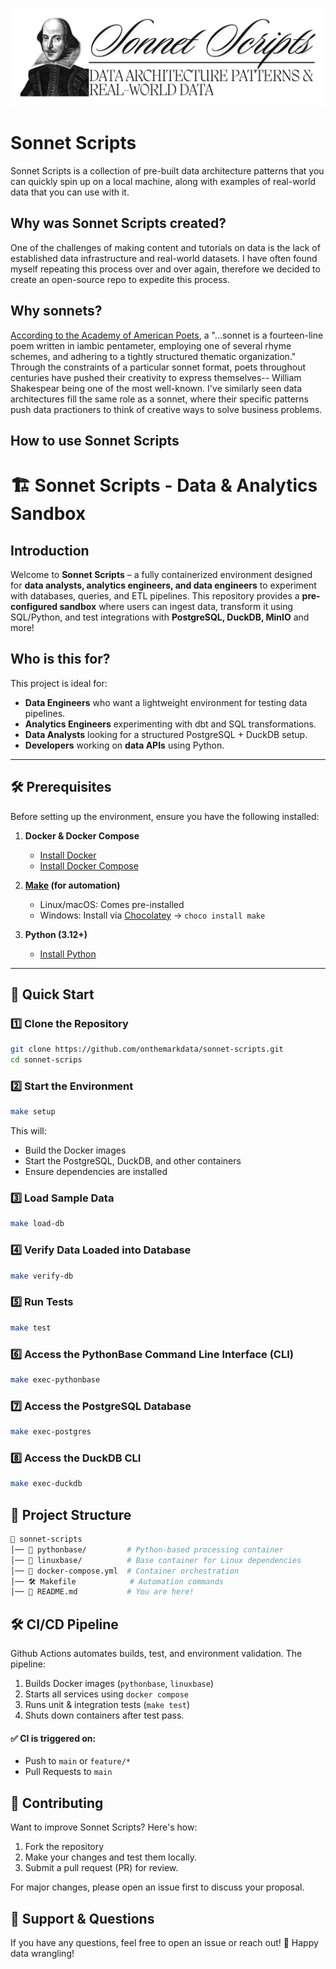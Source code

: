 ![](./assets/images/sonnet_scripts_banner.png)
# Sonnet Scripts
Sonnet Scripts is a collection of pre-built data architecture patterns that you can quickly spin up on a local machine, along with examples of real-world data that you can use with it.

## Why was Sonnet Scripts created?
One of the challenges of making content and tutorials on data is the lack of established data infrastructure and real-world datasets. I have often found myself repeating this process over and over again, therefore we decided to create an open-source repo to expedite this process.

## Why sonnets?
[According to the Academy of American Poets](https://poets.org/glossary/sonnet), a "...sonnet is a fourteen-line poem written in iambic pentameter, employing one of several rhyme schemes, and adhering to a tightly structured thematic organization." Through the constraints of a particular sonnet format, poets throughout centuries have pushed their creativity to express themselves-- William Shakespear being one of the most well-known. I've similarly seen data architectures fill the same role as a sonnet, where their specific patterns push data practioners to think of creative ways to solve business problems.



## How to use Sonnet Scripts


# 🏗 Sonnet Scripts - Data & Analytics Sandbox

## **Introduction**
Welcome to **Sonnet Scripts** – a fully containerized environment designed for **data analysts, analytics engineers, and data engineers** to experiment with databases, queries, and ETL pipelines. This repository provides a **pre-configured sandbox** where users can ingest data, transform it using SQL/Python, and test integrations with **PostgreSQL, DuckDB, MinIO** and more!

## **Who is this for?**
This project is ideal for:
- **Data Engineers** who want a lightweight environment for testing data pipelines.
- **Analytics Engineers** experimenting with dbt and SQL transformations.
- **Data Analysts** looking for a structured PostgreSQL + DuckDB setup.
- **Developers** working on **data APIs** using Python.

---

## **🛠 Prerequisites**
Before setting up the environment, ensure you have the following installed:

1. **Docker & Docker Compose**
   - [Install Docker](https://docs.docker.com/get-docker/)
   - [Install Docker Compose](https://docs.docker.com/compose/install/)

2. **[Make](https://www.gnu.org/software/make/) (for automation)**
   - Linux/macOS: Comes pre-installed
   - Windows: Install via [Chocolatey](https://chocolatey.org/install) → `choco install make`

3. **Python (3.12+)**
   - [Install Python](https://www.python.org/downloads/)

---

## **🚀 Quick Start**
### **1️⃣ Clone the Repository**
```sh
git clone https://github.com/onthemarkdata/sonnet-scripts.git
cd sonnet-scrips
```

### **2️⃣ Start the Environment**
```sh
make setup
```
This will:
- Build the Docker images
- Start the PostgreSQL, DuckDB, and other containers
- Ensure dependencies are installed

### **3️⃣ Load Sample Data**
```sh
make load-db
```

### **4️⃣ Verify Data Loaded into Database**
```sh
make verify-db
```

### **5️⃣ Run Tests**
```sh
make test
```

### **6️⃣ Access the PythonBase Command Line Interface (CLI)**
```sh
make exec-pythonbase
```

### **7️⃣ Access the PostgreSQL Database**
```sh
make exec-postgres
```

### **8️⃣ Access the DuckDB CLI**
```sh
make exec-duckdb
```

## **📜 Project Structure**
```bash
📂 sonnet-scripts
│── 📂 pythonbase/         # Python-based processing container
│── 📂 linuxbase/          # Base container for Linux dependencies
│── 🐳 docker-compose.yml  # Container orchestration
│── 🛠 Makefile            # Automation commands
│── 📜 README.md           # You are here!
```

## **🛠 CI/CD Pipeline**
Github Actions automates builds, test, and environment validation. The pipeline:
1. Builds Docker images (`pythonbase`, `linuxbase`)
2. Starts all services using `docker compose`
3. Runs unit & integration tests (`make test`)
4. Shuts down containers after test pass.

#### **✅ CI is triggered on:**
- Push to `main` or `feature/*`
- Pull Requests to `main`

## **🤝 Contributing**
Want to improve Sonnet Scripts? Here's how:
1. Fork the repository
2. Make your changes and test them locally.
3. Submit a pull request (PR) for review.

For major changes, please open an issue first to discuss your proposal.

## **📧 Support & Questions**

If you have any questions, feel free to open an issue or reach out!
🚀 Happy data wrangling!
